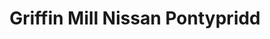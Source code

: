 ---
title: "Griffin Mill Nissan Pontypridd"
url: /pontypridd/griffin-mill-nissan-pontypridd/
shop: Autohaus
---